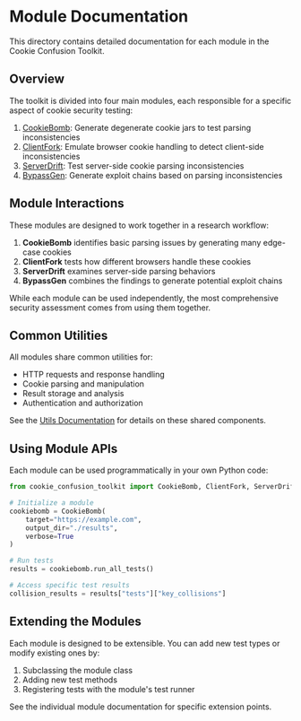 # Module Documentation

This directory contains detailed documentation for each module in the Cookie Confusion Toolkit.

## Overview

The toolkit is divided into four main modules, each responsible for a specific aspect of cookie security testing:

1. [CookieBomb](cookiebomb.md): Generate degenerate cookie jars to test parsing inconsistencies
2. [ClientFork](clientfork.md): Emulate browser cookie handling to detect client-side inconsistencies
3. [ServerDrift](serverdrift.md): Test server-side cookie parsing inconsistencies
4. [BypassGen](bypassgen.md): Generate exploit chains based on parsing inconsistencies

## Module Interactions

These modules are designed to work together in a research workflow:

1. **CookieBomb** identifies basic parsing issues by generating many edge-case cookies
2. **ClientFork** tests how different browsers handle these cookies
3. **ServerDrift** examines server-side parsing behaviors 
4. **BypassGen** combines the findings to generate potential exploit chains

While each module can be used independently, the most comprehensive security assessment comes from using them together.

## Common Utilities

All modules share common utilities for:

- HTTP requests and response handling
- Cookie parsing and manipulation
- Result storage and analysis
- Authentication and authorization

See the [Utils Documentation](utils.md) for details on these shared components.

## Using Module APIs

Each module can be used programmatically in your own Python code:

```python
from cookie_confusion_toolkit import CookieBomb, ClientFork, ServerDrift, BypassGen

# Initialize a module
cookiebomb = CookieBomb(
    target="https://example.com",
    output_dir="./results",
    verbose=True
)

# Run tests
results = cookiebomb.run_all_tests()

# Access specific test results
collision_results = results["tests"]["key_collisions"]
```

## Extending the Modules

Each module is designed to be extensible. You can add new test types or modify existing ones by:

1. Subclassing the module class
2. Adding new test methods
3. Registering tests with the module's test runner

See the individual module documentation for specific extension points.
